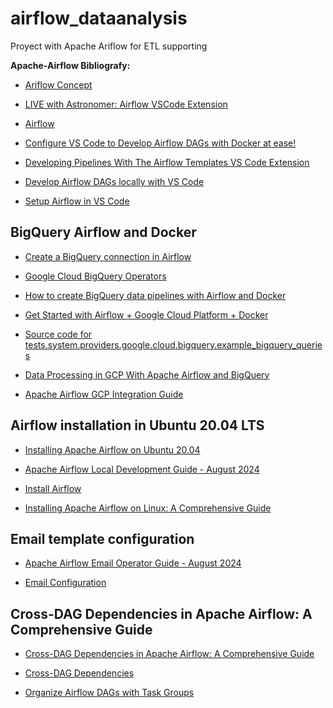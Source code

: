 # airflow_dataanalysis
Proyect with Apache Ariflow for ETL supporting

**Apache-Airflow Bibliografy:**

- [Ariflow Concept](https://airflow.apache.org/docs/apache-airflow/1.10.2/concepts.html)

- [LIVE with Astronomer: Airflow VSCode Extension](https://www.youtube.com/watch?v=glrffDNra5M)

- [Airflow](https://marketplace.visualstudio.com/items?itemName=NecatiARSLAN.airflow-vscode-extension)

- [Configure VS Code to Develop Airflow DAGs with Docker at ease!](https://www.youtube.com/watch?v=fsMKV9A1B-I)

- [Developing Pipelines With The Airflow Templates VS Code Extension](https://www.youtube.com/watch?v=r2vlPeBe2U4)

- [Develop Airflow DAGs locally with VS Code](https://www.astronomer.io/docs/learn/vscode-local-dev)

- [Setup Airflow in VS Code](https://medium.com/@venkatkarthick15/setup-airflow-in-vs-code-46a883f1611b)

## BigQuery Airflow and Docker
- [Create a BigQuery connection in Airflow](https://www.astronomer.io/docs/learn/connections/bigquery)

- [Google Cloud BigQuery Operators](https://airflow.apache.org/docs/apache-airflow-providers-google/stable/operators/cloud/bigquery.html)

- [How to create BigQuery data pipelines with Airflow and Docker](https://data-ai.theodo.com/blog-technique/create-bigquery-data-pipelines-with-airflow-and-docker)

- [Get Started with Airflow + Google Cloud Platform + Docker](https://junjiejiang94.medium.com/get-started-with-airflow-google-cloud-platform-docker-a21c46e0f797)

- [Source code for tests.system.providers.google.cloud.bigquery.example_bigquery_queries](https://airflow.apache.org/docs/apache-airflow-providers-google/stable/_modules/tests/system/providers/google/cloud/bigquery/example_bigquery_queries.html)

- [Data Processing in GCP With Apache Airflow and BigQuery](https://dzone.com/articles/data-processing-in-gcp-with-apache-airflow)

- [Apache Airflow GCP Integration Guide](https://www.restack.io/docs/airflow-knowledge-apache-gcp-google-provider-bigquery-hook-cloud-examples-tutorial-operators)


## Airflow installation in Ubuntu 20.04 LTS

- [Installing Apache Airflow on Ubuntu 20.04](https://www.restack.io/docs/airflow-knowledge-apache-ubuntu-install-server-22-04-20-04-18-04)

- [Apache Airflow Local Development Guide - August 2024](https://www.restack.io/docs/airflow-knowledge-local-setup-windows-install#clp1kqwt901z7w60t5l8fckap)

- [Install Airflow](https://airflow.apache.org/docs/apache-airflow/stable/start.html)

- [Installing Apache Airflow on Linux: A Comprehensive Guide](https://medium.com/@maroofashraf987/installing-apache-airflow-on-linux-a-comprehensive-guide-5462b265e961)


## 
## Email template configuration

- [Apache Airflow Email Operator Guide - August 2024](https://www.restack.io/docs/airflow-knowledge-email-operator-example)

- [Email Configuration](https://airflow.apache.org/docs/apache-airflow/stable/howto/email-config.html)

##
## Cross-DAG Dependencies in Apache Airflow: A Comprehensive Guide

- [Cross-DAG Dependencies in Apache Airflow: A Comprehensive Guide](https://medium.com/datamindedbe/cross-dag-dependencies-in-apache-airflow-a-comprehensive-guide-88cbc0bc68d0)


- [Cross-DAG Dependencies](https://airflow.apache.org/docs/apache-airflow/stable/howto/operator/external_task_sensor.html)

- [Organize Airflow DAGs with Task Groups](https://jashbhatt776.medium.com/organize-airflow-dags-with-task-groups-627f5b6f1098)